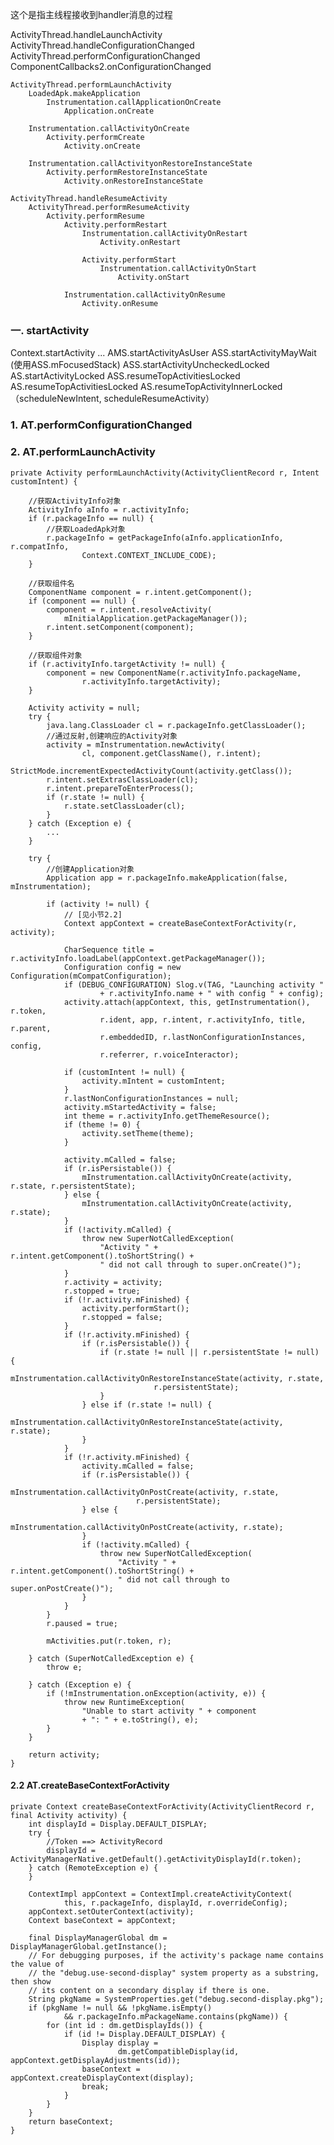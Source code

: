 这个是指主线程接收到handler消息的过程

ActivityThread.handleLaunchActivity
    ActivityThread.handleConfigurationChanged
        ActivityThread.performConfigurationChanged
            ComponentCallbacks2.onConfigurationChanged

    ActivityThread.performLaunchActivity
        LoadedApk.makeApplication
            Instrumentation.callApplicationOnCreate
                Application.onCreate

        Instrumentation.callActivityOnCreate
            Activity.performCreate
                Activity.onCreate

        Instrumentation.callActivityonRestoreInstanceState
            Activity.performRestoreInstanceState
                Activity.onRestoreInstanceState

    ActivityThread.handleResumeActivity
        ActivityThread.performResumeActivity
            Activity.performResume
                Activity.performRestart
                    Instrumentation.callActivityOnRestart
                        Activity.onRestart

                    Activity.performStart
                        Instrumentation.callActivityOnStart
                            Activity.onStart

                Instrumentation.callActivityOnResume
                    Activity.onResume



### 一. startActivity

Context.startActivity
  ...
  AMS.startActivityAsUser
      ASS.startActivityMayWait  (使用ASS.mFocusedStack)
        ASS.startActivityUncheckedLocked
          AS.startActivityLocked
            ASS.resumeTopActivitiesLocked
              AS.resumeTopActivitiesLocked
                AS.resumeTopActivityInnerLocked （scheduleNewIntent, scheduleResumeActivity）




### 1. AT.performConfigurationChanged

### 2. AT.performLaunchActivity


    private Activity performLaunchActivity(ActivityClientRecord r, Intent customIntent) {

        //获取ActivityInfo对象
        ActivityInfo aInfo = r.activityInfo;
        if (r.packageInfo == null) {
            //获取LoadedApk对象
            r.packageInfo = getPackageInfo(aInfo.applicationInfo, r.compatInfo,
                    Context.CONTEXT_INCLUDE_CODE);
        }

        //获取组件名
        ComponentName component = r.intent.getComponent();
        if (component == null) {
            component = r.intent.resolveActivity(
                mInitialApplication.getPackageManager());
            r.intent.setComponent(component);
        }

        //获取组件对象
        if (r.activityInfo.targetActivity != null) {
            component = new ComponentName(r.activityInfo.packageName,
                    r.activityInfo.targetActivity);
        }

        Activity activity = null;
        try {
            java.lang.ClassLoader cl = r.packageInfo.getClassLoader();
            //通过反射,创建响应的Activity对象
            activity = mInstrumentation.newActivity(
                    cl, component.getClassName(), r.intent);
            StrictMode.incrementExpectedActivityCount(activity.getClass());
            r.intent.setExtrasClassLoader(cl);
            r.intent.prepareToEnterProcess();
            if (r.state != null) {
                r.state.setClassLoader(cl);
            }
        } catch (Exception e) {
            ...
        }

        try {
            //创建Application对象
            Application app = r.packageInfo.makeApplication(false, mInstrumentation);

            if (activity != null) {
                // [见小节2.2]
                Context appContext = createBaseContextForActivity(r, activity);

                CharSequence title = r.activityInfo.loadLabel(appContext.getPackageManager());
                Configuration config = new Configuration(mCompatConfiguration);
                if (DEBUG_CONFIGURATION) Slog.v(TAG, "Launching activity "
                        + r.activityInfo.name + " with config " + config);
                activity.attach(appContext, this, getInstrumentation(), r.token,
                        r.ident, app, r.intent, r.activityInfo, title, r.parent,
                        r.embeddedID, r.lastNonConfigurationInstances, config,
                        r.referrer, r.voiceInteractor);

                if (customIntent != null) {
                    activity.mIntent = customIntent;
                }
                r.lastNonConfigurationInstances = null;
                activity.mStartedActivity = false;
                int theme = r.activityInfo.getThemeResource();
                if (theme != 0) {
                    activity.setTheme(theme);
                }

                activity.mCalled = false;
                if (r.isPersistable()) {
                    mInstrumentation.callActivityOnCreate(activity, r.state, r.persistentState);
                } else {
                    mInstrumentation.callActivityOnCreate(activity, r.state);
                }
                if (!activity.mCalled) {
                    throw new SuperNotCalledException(
                        "Activity " + r.intent.getComponent().toShortString() +
                        " did not call through to super.onCreate()");
                }
                r.activity = activity;
                r.stopped = true;
                if (!r.activity.mFinished) {
                    activity.performStart();
                    r.stopped = false;
                }
                if (!r.activity.mFinished) {
                    if (r.isPersistable()) {
                        if (r.state != null || r.persistentState != null) {
                            mInstrumentation.callActivityOnRestoreInstanceState(activity, r.state,
                                    r.persistentState);
                        }
                    } else if (r.state != null) {
                        mInstrumentation.callActivityOnRestoreInstanceState(activity, r.state);
                    }
                }
                if (!r.activity.mFinished) {
                    activity.mCalled = false;
                    if (r.isPersistable()) {
                        mInstrumentation.callActivityOnPostCreate(activity, r.state,
                                r.persistentState);
                    } else {
                        mInstrumentation.callActivityOnPostCreate(activity, r.state);
                    }
                    if (!activity.mCalled) {
                        throw new SuperNotCalledException(
                            "Activity " + r.intent.getComponent().toShortString() +
                            " did not call through to super.onPostCreate()");
                    }
                }
            }
            r.paused = true;

            mActivities.put(r.token, r);

        } catch (SuperNotCalledException e) {
            throw e;

        } catch (Exception e) {
            if (!mInstrumentation.onException(activity, e)) {
                throw new RuntimeException(
                    "Unable to start activity " + component
                    + ": " + e.toString(), e);
            }
        }

        return activity;
    }

#### 2.2 AT.createBaseContextForActivity


    private Context createBaseContextForActivity(ActivityClientRecord r, final Activity activity) {
        int displayId = Display.DEFAULT_DISPLAY;
        try {
            //Token ==> ActivityRecord
            displayId = ActivityManagerNative.getDefault().getActivityDisplayId(r.token);
        } catch (RemoteException e) {
        }

        ContextImpl appContext = ContextImpl.createActivityContext(
                this, r.packageInfo, displayId, r.overrideConfig);
        appContext.setOuterContext(activity);
        Context baseContext = appContext;

        final DisplayManagerGlobal dm = DisplayManagerGlobal.getInstance();
        // For debugging purposes, if the activity's package name contains the value of
        // the "debug.use-second-display" system property as a substring, then show
        // its content on a secondary display if there is one.
        String pkgName = SystemProperties.get("debug.second-display.pkg");
        if (pkgName != null && !pkgName.isEmpty()
                && r.packageInfo.mPackageName.contains(pkgName)) {
            for (int id : dm.getDisplayIds()) {
                if (id != Display.DEFAULT_DISPLAY) {
                    Display display =
                            dm.getCompatibleDisplay(id, appContext.getDisplayAdjustments(id));
                    baseContext = appContext.createDisplayContext(display);
                    break;
                }
            }
        }
        return baseContext;
    }
